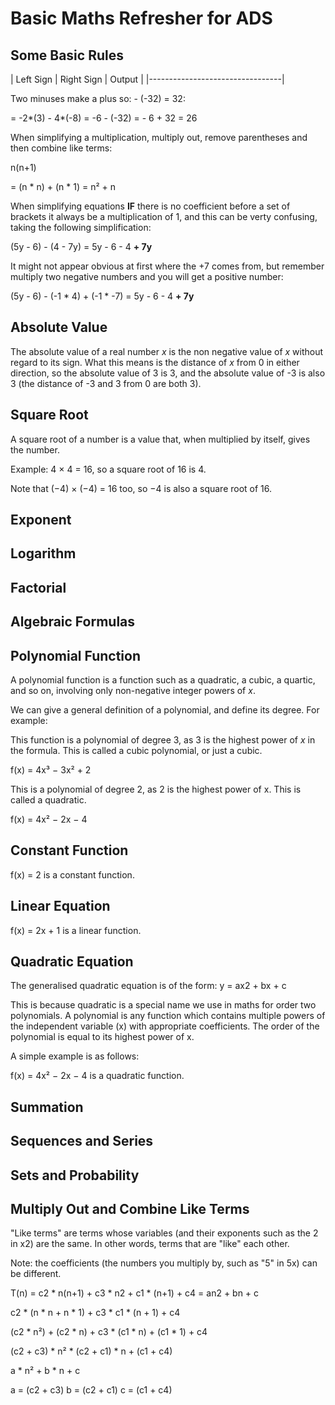 # Basic Maths Refresher for ADS

## Some Basic Rules

| Left Sign | Right Sign | Output |
|---------------------------------|



Two minuses make a plus so: - (-32) = 32:

= -2*(3) - 4*(-8)
= -6 - (-32)
= - 6 + 32 = 26

When simplifying a multiplication, multiply out, remove parentheses and then combine like terms:

n(n+1)

= (n * n) + (n * 1) = n² + n

When simplifying equations **IF** there is no coefficient before a set of brackets it always be a multiplication of 1, and this can be verty confusing,
taking the following simplification:

(5y - 6) - (4 - 7y) = 5y - 6 - 4 **+ 7y**

It might not appear obvious at first where the +7 comes from, but remember multiply two negative numbers and you will get a positive number:

(5y - 6) - (-1 * 4) + (-1 * -7) = 5y - 6 - 4 **+ 7y**

## Absolute Value ##

The absolute value of a real number  *x* is the non negative value of *x* without regard to its sign. What this means is the distance of *x* from 0 in either direction,
so the absolute value of 3 is 3, and the absolute value of -3 is also 3 (the distance of -3 and 3 from 0 are both 3).

## Square Root

A square root of a number is a value that, when multiplied by itself, gives the number.

Example: 4 × 4 = 16, so a square root of 16 is 4.

Note that (−4) × (−4) = 16 too, so −4 is also a square root of 16.

## Exponent

## Logarithm

## Factorial

## Algebraic Formulas

## Polynomial Function

A polynomial function is a function such as a quadratic, a cubic, a quartic, and so on, involving only non-negative integer powers of *x*. 

We can give a general definition of a polynomial, and define its degree. For example:

This function is a polynomial of degree 3, as 3 is the highest power of *x* in the formula. This is called a cubic
polynomial, or just a cubic.

f(x) = 4x³ − 3x² + 2

This is a polynomial of degree 2, as 2 is the highest power of x. This is called a quadratic.

f(x) = 4x² − 2x − 4


## Constant Function

f(x) = 2 is a constant function.

## Linear Equation

 f(x) = 2x + 1 is a linear function.

## Quadratic Equation

The generalised quadratic equation is of the form: y = ax2 + bx + c

This is because quadratic is a special name we use in maths for order two polynomials. A polynomial is any function which contains multiple powers of the independent variable (x) with appropriate coefficients. The order of the polynomial is equal to its highest power of x.

A simple example is as follows:

f(x) = 4x² − 2x − 4 is a quadratic function.

## Summation

## Sequences and Series

## Sets and Probability

## Multiply Out and Combine Like Terms

"Like terms" are terms whose variables (and their exponents such as the 2 in x2) are the same. In other words, terms that are "like" each other.

Note: the coefficients (the numbers you multiply by, such as "5" in 5x) can be different.

T(n) = c2 * n(n+1) + c3 * n2 + c1 * (n+1) + c4 = an2 + bn + c

c2 * (n * n + n * 1) + c3 * c1 * (n + 1) + c4

(c2 * n²) + (c2 * n) + c3 * (c1 * n) + (c1 * 1) + c4

(c2 + c3) * n² * (c2 + c1) * n + (c1 + c4)

a * n² + b * n + c

a = (c2 + c3)
b = (c2 + c1)
c = (c1 + c4)
